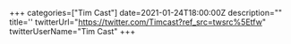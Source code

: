 +++
categories=["Tim Cast"]
date=2021-01-24T18:00:00Z
description=""
title=''
twitterUrl="https://twitter.com/Timcast?ref_src=twsrc%5Etfw"
twitterUserName="Tim Cast"
+++
